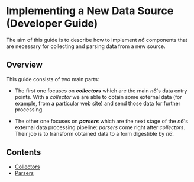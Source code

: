 # Implementing a New Data Source (Developer Guide)

The aim of this guide is to describe how to implement *n6* components
that are necessary for collecting and parsing data from a new source.


## Overview

This guide consists of two main parts:

* The first one focuses on ***collectors*** which are the main *n6*'s
  data entry points.  With a *collector* we are able to obtain some
  external data (for example, from a particular web site) and send those
  data for further processing.

* The other one focuses on ***parsers*** which are the next stage of the
  *n6*'s external data processing pipeline: *parsers* come right after
  *collectors*. Their job is to transform obtained data to a form
  digestible by *n6*.


Contents
--------

* [Collectors](collectors/index.md)
* [Parsers](parsers/index.md)
